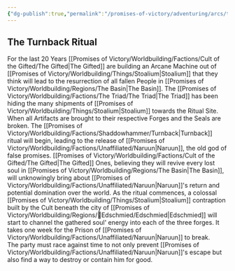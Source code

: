```yaml
---
{"dg-publish":true,"permalink":"/promises-of-victory/adventuring/arcs/the-turnback-ritual-arc/the-turnback-ritual-arc/","title":"Final Sacrifice","noteIcon":"Arc","created":"2023-01-25T02:26:52.978+01:00","updated":"2023-04-14T20:28:27.119+02:00"}
---
```



## The Turnback Ritual
For the last 20 Years [[Promises of Victory/Worldbuilding/Factions/Cult of the Gifted/The Gifted\|The Gifted]] are building an Arcane Machine out of [[Promises of Victory/Worldbuilding/Things/Stoalium\|Stoalium]] that they think will lead to the resurrection of all fallen People in [[Promises of Victory/Worldbuilding/Regions/The Basin\|The Basin]]. The [[Promises of Victory/Worldbuilding/Factions/The Triad/The Triad\|The Triad]] has been hiding the many shipments of [[Promises of Victory/Worldbuilding/Things/Stoalium\|Stoalium]] towards the Ritual Site. 
When all Artifacts are brought to their respective Forges and the Seals are broken.  The [[Promises of Victory/Worldbuilding/Factions/Shaddowhammer/Turnback\|Turnback]] ritual will begin, leading to the release of [[Promises of Victory/Worldbuilding/Factions/Unaffiliated/Naruun\|Naruun]], the old god of false promises. [[Promises of Victory/Worldbuilding/Factions/Cult of the Gifted/The Gifted\|The Gifted]] Ones, believing they will revive every lost soul in [[Promises of Victory/Worldbuilding/Regions/The Basin\|The Basin]], will unknowingly bring about [[Promises of Victory/Worldbuilding/Factions/Unaffiliated/Naruun\|Naruun]]'s return and potential domination over the world.
As the ritual commences, a colossal [[Promises of Victory/Worldbuilding/Things/Stoalium\|Stoalium]] contraption built by the Cult beneath the city of [[Promises of Victory/Worldbuilding/Regions/🏰Edschmied/Edschmied\|Edschmied]] will start to channel the gathered soul' energy into each of the three forges. 
It takes one week for the Prison of [[Promises of Victory/Worldbuilding/Factions/Unaffiliated/Naruun\|Naruun]] to break.   
The party must race against time to not only prevent [[Promises of Victory/Worldbuilding/Factions/Unaffiliated/Naruun\|Naruun]]'s escape but also find a way to destroy or contain him for good.
